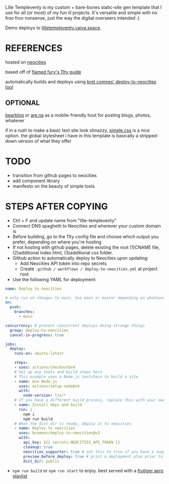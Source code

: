 Lille Templeventy is my custom + bare-bones static-site gen template that I use for all (or most) of my fun lil projects. It's versatile and simple with no froo froo nonsense, just the way the digital overseers intended :)

Demo deploys to [lilletempleventy.vaiva.space](https://lilletempleventy.vaiva.space).

# REFERENCES
hosted on [neocities](https://neocities.org/)

based off of [flamed fury's 11ty guide](https://flamedfury.com/guides/11ty-homepage-neocities/)

automatically builds and deploys using [bret comnes' deploy-to-neocities tool](https://github.com/bcomnes/deploy-to-neocities)

## OPTIONAL
[bearblog](https://docs.bearblog.dev/) or [are.na](https://dev.are.na/documentation/channels) as a mobile-friendly host for posting blogs, photos, whatever

if in a rush to make a basic text site look shnazzy, [simple.css](https://github.com/kevquirk/simple.css?tab=readme-ov-file) is a nice option. the global stylesheet i have in this template is basically a stripped-down version of what they offer

# TODO
* transition from github pages to neocities
* add component library
* manifesto on the beauty of simple tools

# STEPS AFTER COPYING
* Ctrl + F and update name from "lille-templeventy"
* Connect DNS spaghetti to Neocities and wherever your custom domain is
* Before building, go to the 11ty config file and choose which output you prefer, depending on where you're hosting
* If not hosting with github pages, delete existing the root (1)CNAME file, (2)additional index.html, (3)additional css folder.
* Github action to automatically deploy to Neocities upon updating:
  * Add Neocities API token into repo secrets
  * Create ```.github / workflows / deploy-to-neocities.yml``` at project root
*  Use the following YAML for deployment:

```yaml
name: Deploy to neocities

# only run on changes to main. Use main or master depending on whatever your default branch is called.
on:
  push:
    branches:
      - main

concurrency: # prevent concurrent deploys doing strange things
  group: deploy-to-neocities
  cancel-in-progress: true

jobs:
  deploy:
    runs-on: ubuntu-latest

    steps:
    - uses: actions/checkout@v4
    # Set up any tools and build steps here
    # This example uses a Node.js toolchain to build a site
    - name: Use Node.js
      uses: actions/setup-node@v4
      with:
        node-version: lts/*
    # If you have a different build process, replace this with your own build steps
    - name: Install deps and build
      run: |
        npm i
        npm run build
    # When the dist_dir is ready, deploy it to neocities
    - name: Deploy to neocities
      uses: bcomnes/deploy-to-neocities@v3
      with:
        api_key: ${{ secrets.NEOCITIES_API_TOKEN }}
        cleanup: true
        neocities_supporter: true # set this to true if you have a supporter account and want to bypass unsupported files filter.
        preview_before_deploy: true # print a deployment plan prior to waiting for files to upload.
        dist_dir: public
```
* ```npm run build``` or ```npm run start``` to enjoy. best served with a [frutiger aero playlist](https://youtu.be/ID_aSxk-1FM?si=16kGAh7t3VPyxoHH)